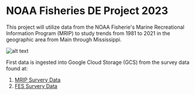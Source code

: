 # NOAA Fisheries DE Project 2023

This project will utilize data from the NOAA Fisherie's Marine Recreational Information Program (MRIP) to study trends from 1981 to 2021 in the geographic area from Main through Mississippi.

![alt text](https://www.fisheries.noaa.gov/s3/2022-02/MRIP-Survey-Coverage-Map-2022-02-01.png)

First data is ingested into Google Cloud Storage (GCS) from the survey data found at:

1. [MRIP Survery Data](https://www.st.nmfs.noaa.gov/st1/recreational/MRIP_Survey_Data/)
2. [FES Survery Data](https://www.st.nmfs.noaa.gov/st1/recreational/FES_Data/)

